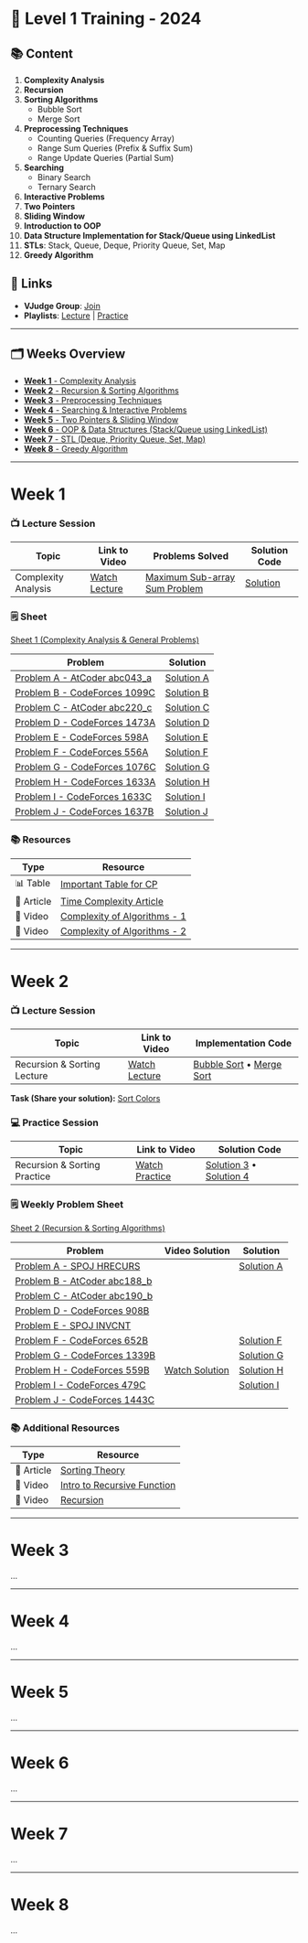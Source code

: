 # 🌟 Level 1 Training - 2024

## 📚 Content

1. **Complexity Analysis**
2. **Recursion**
3. **Sorting Algorithms**
   - Bubble Sort
   - Merge Sort
4. **Preprocessing Techniques**
   - Counting Queries (Frequency Array)
   - Range Sum Queries (Prefix & Suffix Sum)
   - Range Update Queries (Partial Sum)
5. **Searching**
   - Binary Search
   - Ternary Search
6. **Interactive Problems**
7. **Two Pointers**
8. **Sliding Window**
9. **Introduction to OOP**
10. **Data Structure Implementation for Stack/Queue using LinkedList**
11. **STLs**: Stack, Queue, Deque, Priority Queue, Set, Map
12. **Greedy Algorithm**

## 🔗 Links

- **VJudge Group**: [Join](https://vjudge.net/group/level1-training2024?r=AC1Jdr8OAcn8SQEZ5RVb)
- **Playlists**: [Lecture](https://youtube.com/playlist?list=PLtN0HDbMdjgMjnoQFb_VD0ozdo-glqNof&si=9euTUF_qDeYll9Cy) | [Practice](https://youtube.com/playlist?list=PLtN0HDbMdjgOcqZsLkS_hOYe_JEAYs2wk&si=hn-JdM54VNb72SSj)

---

## 🗂 Weeks Overview

- [**Week 1** - Complexity Analysis](#week-1)
- [**Week 2** - Recursion & Sorting Algorithms](#week-2)
- [**Week 3** - Preprocessing Techniques](#week-3)
- [**Week 4** - Searching & Interactive Problems](#week-4)
- [**Week 5** - Two Pointers & Sliding Window](#week-5)
- [**Week 6** - OOP & Data Structures (Stack/Queue using LinkedList)](#week-6)
- [**Week 7** - STL (Deque, Priority Queue, Set, Map)](#week-7)
- [**Week 8** - Greedy Algorithm](#week-8)

---

# Week 1

### 📺 Lecture Session

| Topic                       | Link to Video                                | Problems Solved                                                                 | Solution Code                                                                                   |
|-----------------------------|----------------------------------------------|---------------------------------------------------------------------------------|-------------------------------------------------------------------------------------------------|
| Complexity Analysis | [Watch Lecture](https://youtu.be/VuRHqzOL6No) | [Maximum Sub-array Sum Problem](https://leetcode.com/problems/maximum-subarray/) | [Solution](https://github.com/ICPC-Damnhour-Community/Level-1-2024/blob/main/Week-1/Lecture/Maximum-Subarray-Sum.cpp) |

### 🗒 Sheet

[Sheet 1 (Complexity Analysis & General Problems)](https://vjudge.net/contest/611791)

| Problem                       | Solution                                                                                   |
|-------------------------------|--------------------------------------------------------------------------------------------|
| [Problem A - AtCoder abc043_a](https://vjudge.net/problem/AtCoder-abc043_a) | [Solution A](https://github.com/ICPC-Damnhour-Community/Level-1-2024/blob/main/Week-1/Sheet/A-Children-and-Candies.cpp)    |
| [Problem B - CodeForces 1099C](https://vjudge.net/problem/CodeForces-1099C) | [Solution B](https://github.com/ICPC-Damnhour-Community/Level-1-2024/blob/main/Week-1/Sheet/B-Postcard.cpp)               |
| [Problem C - AtCoder abc220_c](https://vjudge.net/problem/AtCoder-abc220_c) | [Solution C](https://github.com/ICPC-Damnhour-Community/Level-1-2024/blob/main/Week-1/Sheet/C-Long-Sequence.cpp)          |
| [Problem D - CodeForces 1473A](https://vjudge.net/problem/CodeForces-1473A) | [Solution D](https://github.com/ICPC-Damnhour-Community/Level-1-2024/blob/main/Week-1/Sheet/D-Replacing-Elements.cpp)     |
| [Problem E - CodeForces 598A](https://vjudge.net/problem/CodeForces-598A)   | [Solution E](https://github.com/ICPC-Damnhour-Community/Level-1-2024/blob/main/Week-1/Sheet/E-Tricky-Sum.cpp)             |
| [Problem F - CodeForces 556A](https://vjudge.net/problem/CodeForces-556A)   | [Solution F](https://github.com/ICPC-Damnhour-Community/Level-1-2024/blob/main/Week-1/Sheet/F-Case-of-the-Zeros-and-Ones.cpp)|
| [Problem G - CodeForces 1076C](https://vjudge.net/problem/CodeForces-1076C) | [Solution G](https://github.com/ICPC-Damnhour-Community/Level-1-2024/blob/main/Week-1/Sheet/G-Meme-Problem.cpp)           |
| [Problem H - CodeForces 1633A](https://vjudge.net/problem/CodeForces-1633A) | [Solution H](https://github.com/ICPC-Damnhour-Community/Level-1-2024/blob/main/Week-1/Sheet/H-Div.7.cpp)                 |
| [Problem I - CodeForces 1633C](https://vjudge.net/problem/CodeForces-1633C) | [Solution I](https://github.com/ICPC-Damnhour-Community/Level-1-2024/blob/main/Week-1/Sheet/I-Kill-the-Monster.cpp)       |
| [Problem J - CodeForces 1637B](https://vjudge.net/problem/CodeForces-1637B) | [Solution J](https://github.com/ICPC-Damnhour-Community/Level-1-2024/blob/main/Week-1/Sheet/J-MEX-and-Array.cpp)         |

### 📚 Resources

| Type          | Resource                                         |
|---------------|--------------------------------------------------|
| 📊 Table      | [Important Table for CP](https://github.com/ICPC-Damnhour-Community/Level-1-2024/blob/main/Week-1/Lecture/Important-Table-for-CP.png) |
| 📄 Article    | [Time Complexity Article](https://usaco.guide/bronze/time-comp?lang=cpp) |
| 🎥 Video      | [Complexity of Algorithms - 1](https://www.youtube.com/watch?v=hYalOGs1_Og) |
| 🎥 Video      | [Complexity of Algorithms - 2](https://www.youtube.com/watch?v=dZiZ0zsMBNQ) |

---

# Week 2

### 📺 Lecture Session

| Topic                        | Link to Video                                                   | Implementation Code                                                                                     |
|------------------------------|-----------------------------------------------------------------|---------------------------------------------------------------------------------------------------------|
| Recursion & Sorting Lecture   | [Watch Lecture](https://youtu.be/xyO4YQhzPDY)                   | [Bubble Sort](https://github.com/ICPC-Damnhour-Community/Level-1-2024/blob/main/Week-2/Lecture/Bubble-Sort.cpp) • [Merge Sort](https://github.com/ICPC-Damnhour-Community/Level-1-2024/blob/main/Week-2/Lecture/Merge-Sort.cpp) |

**Task (Share your solution):** [Sort Colors](https://leetcode.com/problems/sort-colors/description/)

### 💻 Practice Session

| Topic                        | Link to Video                                                   | Solution Code                                                                                     |
|------------------------------|-----------------------------------------------------------------|---------------------------------------------------------------------------------------------------|
| Recursion & Sorting Practice  | [Watch Practice](#)                                             | [Solution 3](Practice/solution_week2_problem3.cpp) • [Solution 4](Practice/solution_week2_problem4.cpp) |

### 🗒 Weekly Problem Sheet

[Sheet 2 (Recursion & Sorting Algorithms)](https://vjudge.net/contest/613469#overview)

| Problem                                                           | Video Solution         | Solution                                                                                                   |
|-------------------------------------------------------------------|------------------------|------------------------------------------------------------------------------------------------------------|
| [Problem A - SPOJ HRECURS](https://vjudge.net/problem/SPOJ-HRECURS)|                        | [Solution A](https://github.com/ICPC-Damnhour-Community/Level-1-2024/blob/main/Week-2/Sheet/A-Hello-Recursion.cpp)   |
| [Problem B - AtCoder abc188_b](https://vjudge.net/problem/AtCoder-abc188_b) |                        |                                                                                            |
| [Problem C - AtCoder abc190_b](https://vjudge.net/problem/AtCoder-abc190_b) |                        |                                                                                             |
| [Problem D - CodeForces 908B](https://vjudge.net/problem/CodeForces-908B) |                        |                                                                                           |
| [Problem E - SPOJ INVCNT](https://vjudge.net/problem/SPOJ-INVCNT)  |                        |                                                                                                |
| [Problem F - CodeForces 652B](https://vjudge.net/problem/CodeForces-652B)   |                        | [Solution F](https://github.com/ICPC-Damnhour-Community/Level-1-2024/blob/main/Week-2/Sheet/F-z-sort.cpp)          |
| [Problem G - CodeForces 1339B](https://vjudge.net/problem/CodeForces-1339B) |                        | [Solution G](https://github.com/ICPC-Damnhour-Community/Level-1-2024/blob/main/Week-2/Sheet/G-Sorted-Adjacent-Differences.cpp) |
| [Problem H - CodeForces 559B](https://vjudge.net/problem/CodeForces-559B)   | [Watch Solution](https://www.youtube.com/watch?v=fI7Y_W-Dct8&list=PLtN0HDbMdjgPs9VAQIBda3jAepDG_hdjL&index=4) | [Solution H](https://github.com/ICPC-Damnhour-Community/Level-1-2024/blob/main/Week-2/Sheet/H-Equivalent-Strings.cpp) |
| [Problem I - CodeForces 479C](https://vjudge.net/problem/CodeForces-479C)   |                        | [Solution I](https://github.com/ICPC-Damnhour-Community/Level-1-2024/blob/main/Week-2/Sheet/I-Exams.cpp)           |
| [Problem J - CodeForces 1443C](https://vjudge.net/problem/CodeForces-1443C) |                        |                                                                    

### 📚 Additional Resources

| Type          | Resource                                          |
|---------------|---------------------------------------------------|
| 📄 Article    | [Sorting Theory](https://usaco.guide/CPH.pdf#page=35) |
| 🎥 Video      | [Intro to Recursive Function](https://www.youtube.com/watch?v=ZlyYQqYj2W8) |
| 🎥 Video      | [Recursion](https://www.youtube.com/watch?v=hyk46UmJPS4)|

---

# Week 3
...

---

# Week 4
...

---

# Week 5

...

---

# Week 6

...

---

# Week 7

...

---

# Week 8

...
